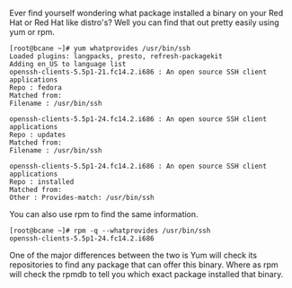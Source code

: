 
Ever find yourself wondering what package installed a binary on your Red Hat or Red Hat like distro's? Well you can find that out pretty easily using yum or rpm.

    [root@bcane ~]# yum whatprovides /usr/bin/ssh
    Loaded plugins: langpacks, presto, refresh-packagekit  
    Adding en_US to language list  
    openssh-clients-5.5p1-21.fc14.2.i686 : An open source SSH client applications  
    Repo : fedora  
    Matched from:  
    Filename : /usr/bin/ssh  
      
    openssh-clients-5.5p1-24.fc14.2.i686 : An open source SSH client applications  
    Repo : updates  
    Matched from:  
    Filename : /usr/bin/ssh  
      
    openssh-clients-5.5p1-24.fc14.2.i686 : An open source SSH client applications  
    Repo : installed  
    Matched from:  
    Other : Provides-match: /usr/bin/ssh

You can also use rpm to find the same information.

    [root@bcane ~]# rpm -q --whatprovides /usr/bin/ssh
    openssh-clients-5.5p1-24.fc14.2.i686

One of the major differences between the two is Yum will check its repositories to find any package that can offer this binary. Where as rpm will check the rpmdb to tell you which exact package installed that binary.
